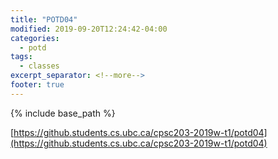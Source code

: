 ```yaml
---
title: "POTD04"
modified: 2019-09-20T12:24:42-04:00
categories:
  - potd
tags:
  - classes
excerpt_separator: <!--more-->
footer: true
---
```


{% include base_path %}

[https://github.students.cs.ubc.ca/cpsc203-2019w-t1/potd04](https://github.students.cs.ubc.ca/cpsc203-2019w-t1/potd04)

<!--more-->

